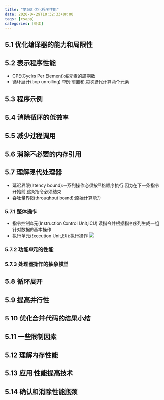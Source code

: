 ```yaml
---
title: "第5章 优化程序性能"
date: 2020-04-29T10:32:33+08:00
tags: [csapp]
categories: [阅读]
---
```


## 5.1 优化编译器的能力和局限性
## 5.2 表示程序性能
* CPE(Cycles Per Element):每元素的周期数
* 循环展开(loop unrolling) 举例:前置和,每次迭代计算两个元素
## 5.3 程序示例
## 5.4 消除循环的低效率
## 5.5 减少过程调用
## 5.6 消除不必要的内存引用
## 5.7 理解现代处理器
* 延迟界限(latency bound):一系列操作必须按严格顺序执行.因为在下一条指令开始前,这条指令必须结束
* 吞吐量界限(throughput bound):原始计算能力
### 5.7.1 整体操作
* 指令控制单元(Instruction Control Unit,ICU):读指令并根据指令序列生成一组针对数据的基本操作
* 执行单元(Execution Unit,EU):执行操作
![](/images/read/csapp/5-11.png)
### 5.7.2 功能单元的性能
### 5.7.3 处理器操作的抽象模型
## 5.8 循环展开
## 5.9 提高并行性
## 5.10 优化合并代码的结果小结
## 5.11 一些限制因素
## 5.12 理解内存性能
## 5.13 应用:性能提高技术
## 5.14 确认和消除性能瓶颈